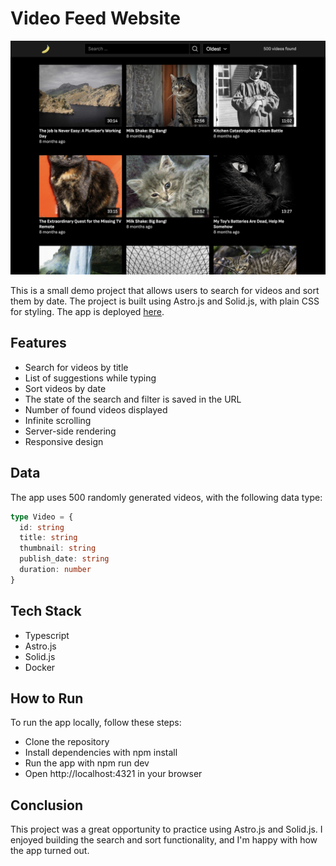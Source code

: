 # Video Feed Website

![Demo](./img/demo.png)

This is a small demo project that allows users to search for videos and sort them by date. The project is built using Astro.js and Solid.js, with plain CSS for styling. The app is deployed [here](http://84.201.152.144).

## Features

- Search for videos by title
- List of suggestions while typing
- Sort videos by date
- The state of the search and filter is saved in the URL
- Number of found videos displayed
- Infinite scrolling
- Server-side rendering
- Responsive design

## Data

The app uses 500 randomly generated videos, with the following data type:

```typescript
type Video = {
  id: string
  title: string
  thumbnail: string
  publish_date: string
  duration: number
}
```

## Tech Stack

- Typescript
- Astro.js
- Solid.js
- Docker

## How to Run

To run the app locally, follow these steps:

- Clone the repository
- Install dependencies with npm install
- Run the app with npm run dev
- Open http://localhost:4321 in your browser

## Conclusion

This project was a great opportunity to practice using Astro.js and Solid.js. I enjoyed building the search and sort functionality, and I'm happy with how the app turned out.
